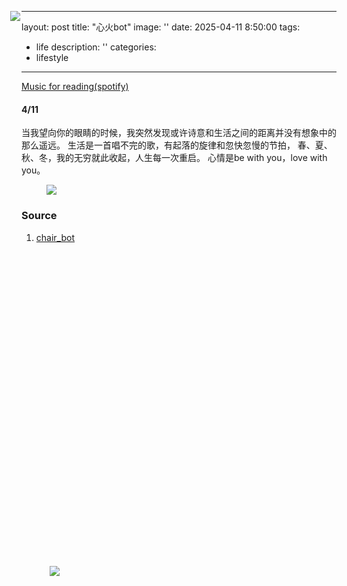 
---
layout: post
title:  "心火bot"
image: ''
date:   2025-04-11 8:50:00
tags:
- life
description: ''
categories:
- lifestyle 
---

<p class="music-read"><a href="spotify:track:5sA3i6SGkILMiZW6Fhx4wv">Music for reading(spotify)</a></p>

<a class="grid-block dimensions large-display" href="" style="--width: 210px;--original-rotation: -13deg;--hover-rotation: 5deg;position: absolute;left: 210.198px;top: 64px;touch-action: none;">
  <img src="https://deepbluedream.hunterlonge.com/images/deep_blue_test3.gif" class="img--loaded">
</a>



#### 4/11
当我望向你的眼睛的时候，我突然发现或许诗意和生活之间的距离并没有想象中的那么遥远。
生活是一首唱不完的歌，有起落的旋律和忽快忽慢的节拍，
春、夏、秋、冬，我的无穷就此收起，人生每一次重启。
心情是be with you，love with you。


<figure class="foto-legenda">
	<img src="https://p1.itc.cn/q_70/images03/20231207/b7d130d9b6514833a2098f46ee578cc7.jpeg" class="img--loaded">
	
</figure>


<a class="grid-block dimensions large-display" href="/block/10462421" style="--width: 201px; --original-rotation: -15deg; --hover-rotation: -4deg; position: absolute; left: 273px; top: 951.75px; touch-action: none;">
  <img src="https://encrypted-tbn0.gstatic.com/images?q=tbn:ANd9GcRgGHdb82Pt3ZfV3LLCQduy2kM0E19dM_0pnQ&s" class="img--loaded">
</a>


### Source

1. <a href="https://www.instagram.com/accounts/login/?next=https%3A%2F%2Fwww.instagram.com%2Fchair_bot%2F&is_from_rle" target="_blank">chair_bot</a>





